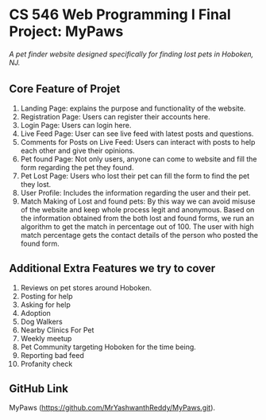 # CS 546 Web Programming I Final Project: MyPaws
###### A pet finder website designed specifically for finding lost pets in Hoboken, NJ.

## Core Feature of Projet
1. Landing Page: explains the purpose and functionality of the website.  
2. Registration Page: Users can register their accounts here. 
3. Login Page:  Users can login here. 
4. Live Feed Page: User can see live feed with latest posts and questions. 
5. Comments for Posts on Live Feed: Users can interact with posts to help each other and give their opinions. 
6. Pet found Page: Not only users, anyone can come to website and fill the form regarding the pet they found. 
7. Pet Lost Page: Users who lost their pet can fill the form to find the pet they lost. 
8. User Profile: Includes the information regarding the user and their pet. 
9. Match Making of Lost and found pets: By this way we can avoid misuse of the website and keep whole process legit and anonymous. Based on the information obtained from the both lost and found forms, we run an algorithm to get the match in percentage out of 100. The user with high match percentage gets the contact details of the person who posted the found form. 

## Additional Extra Features we try to cover
1. Reviews on pet stores around Hoboken. 
2. Posting for help 
3. Asking for help 
4. Adoption 
5. Dog Walkers 
6. Nearby Clinics For Pet 
7. Weekly meetup
8. Pet Community targeting Hoboken for the time being. 
9. Reporting bad feed 
10. Profanity check 


## GitHub Link

 MyPaws (https://github.com/MrYashwanthReddy/MyPaws.git).

